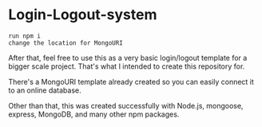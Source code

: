 # Login-Logout-system

```
run npm i
change the location for MongoURI
```

After that, feel free to use this as a very basic login/logout template for a bigger scale project.  That's what I intended to create this repository for.

There's a MongoURI template already created so you can easily connect it to an online database.

Other than that, this was created successfully with Node.js, mongoose, express, MongoDB, and many other npm packages.

